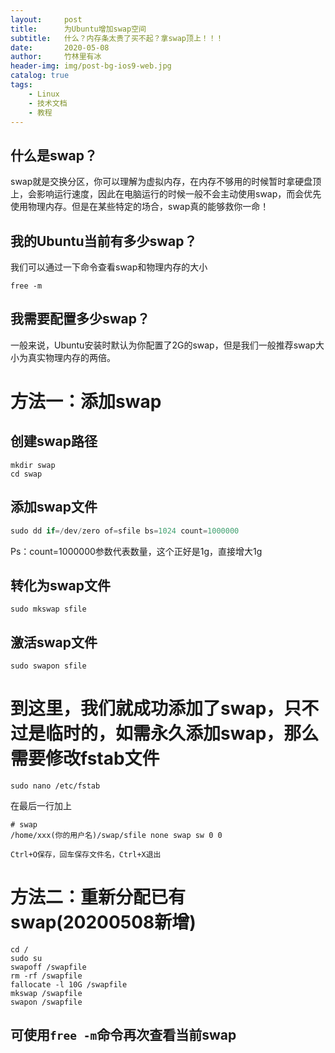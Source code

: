 ```yaml
---
layout:     post
title:      为Ubuntu增加swap空间
subtitle:   什么？内存条太贵了买不起？拿swap顶上！！！
date:       2020-05-08
author:     竹林里有冰
header-img: img/post-bg-ios9-web.jpg
catalog: true
tags:
    - Linux
    - 技术文档
    - 教程
---
```

## 什么是swap？

swap就是交换分区，你可以理解为虚拟内存，在内存不够用的时候暂时拿硬盘顶上，会影响运行速度，因此在电脑运行的时候一般不会主动使用swap，而会优先使用物理内存。但是在某些特定的场合，swap真的能够救你一命！

## 我的Ubuntu当前有多少swap？

我们可以通过一下命令查看swap和物理内存的大小

```
free -m
```

## 我需要配置多少swap？

一般来说，Ubuntu安装时默认为你配置了2G的swap，但是我们一般推荐swap大小为真实物理内存的两倍。

# 方法一：添加swap

## 创建swap路径

```
mkdir swap
cd swap
```

## 添加swap文件

```swift
sudo dd if=/dev/zero of=sfile bs=1024 count=1000000
```

Ps：count=1000000参数代表数量，这个正好是1g，直接增大1g

## 转化为swap文件

```
sudo mkswap sfile
```

## 激活swap文件

```
sudo swapon sfile
```

# 到这里，我们就成功添加了swap，只不过是临时的，如需永久添加swap，那么需要修改fstab文件

```
sudo nano /etc/fstab
```

在最后一行加上

```
# swap
/home/xxx(你的用户名)/swap/sfile none swap sw 0 0
```

```
Ctrl+O保存，回车保存文件名，Ctrl+X退出
```

# 方法二：重新分配已有swap(20200508新增)

```
cd /
sudo su
swapoff /swapfile
rm -rf /swapfile
fallocate -l 10G /swapfile
mkswap /swapfile
swapon /swapfile
```



## 可使用```free -m```命令再次查看当前swap